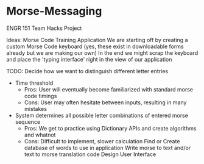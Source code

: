# Morse-Messaging
ENGR 151 Team Hacks Project

Ideas:
Morse Code Training Application
We are starting off by creating a custom Morse Code keyboard (yes, these exist in downloadable forms already but we are making our own)
In the end we might scrap the keyboard and place the 'typing interface' right in the view of our application

TODO:
Decide how we want to distinguish different letter entries
- Time threshold
  - Pros: User will eventually become familiarized with standard morse code timings
  - Cons: User may often hesitate between inputs, resulting in many mistakes
- System determines all possible letter combinations of entered morse sequence
  - Pros: We get to practice using Dictionary APIs and create algorithms and whatnot
  - Cons: Difficult to implement, slower calculation
Find or Create database of words to use in application
Write morse to text and/or text to morse translation code
Design User Interface
